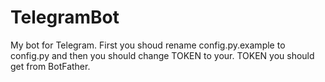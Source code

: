 # TelegramBot
My bot for Telegram.
First you shoud rename config.py.example to config.py and then you should change TOKEN to your.
TOKEN you should get from BotFather.
